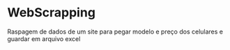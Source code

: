 # WebScrapping
Raspagem de dados de um site para pegar modelo e preço dos celulares e guardar em arquivo excel
